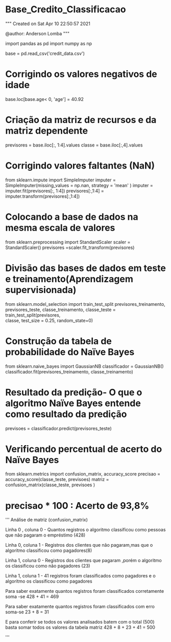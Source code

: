 # Base_Credito_Classificacao

"""
Created on Sat Apr 10 22:50:57 2021

@author: Anderson Lomba
"""

import pandas as pd 
import numpy as np

base = pd.read_csv('credit_data.csv')


# Corrigindo os valores negativos de idade

base.loc[base.age< 0, 'age'] = 40.92 

# Criação da matriz de recursos e da matriz dependente

previsores = base.iloc[:, 1:4].values
classe = base.iloc[:,4].values


# Corrigindo valores faltantes (NaN)

from sklearn.impute import SimpleImputer
imputer = SimpleImputer(missing_values = np.nan, strategy = 'mean' )
imputer = imputer.fit(previsores[:, 1:4])
previsores[:,1:4] = imputer.transform(previsores[:,1:4])

# Colocando a base de dados na mesma escala de valores

from sklearn.preprocessing import StandardScaler
scaler = StandardScaler()
previsores =scaler.fit_transform(previsores)

# Divisão das bases de dados em teste e treinamento(Aprendizagem supervisionada)

from sklearn.model_selection import train_test_split
previsores_treinamento, previsores_teste, classe_treinamento, classe_teste = train_test_split(previsores,\
    classe, test_size = 0.25, random_state=0)
    
# Construção da tabela de probabilidade do Naïve Bayes
    
from sklearn.naive_bayes import GaussianNB
classificador = GaussianNB() 
classificador.fit(previsores_treinamento, classe_treinamento) 

# Resultado da predição- O que o algoritmo Naïve Bayes entende como resultado da predição
previsoes = classificador.predict(previsores_teste)
    
# Verificando percentual de acerto do Naïve Bayes

from sklearn.metrics import confusion_matrix, accuracy_score
precisao = accuracy_score(classe_teste, previsoes)
matriz = confusion_matrix(classe_teste, previsoes )

# precisao * 100 : Acerto de 93,8%

''' Análise de matriz (confusion_matrix)

Linha 0 , coluna 0 - Quantos registros o algoritmo classificou como pessoas que não pagaram o empréstimo (428)

Linha 0, coluna 1 - Registros dos clientes que não pagaram,mas que o algoritmo classificou como pagadores(8)

Linha 1, coluna 0 - Registros dos clientes que pagaram ,porém o algoritmo os classificou como não pagadores (23)

Linha 1, coluna 1 - 41 registros foram classificados como pagadores e o algoritmo os classificou como pagadores

Para saber exatamente quantos registros foram classificados corretamente soma -se 428 + 41 = 469

Para saber exatamente quantos registros foram classificados com erro soma-se 23 + 8 = 31

E para conferir se todos os valores analisados batem com o total (500) basta somar todos os valores da tabela matriz
428 + 8 + 23 + 41 = 500

'''



